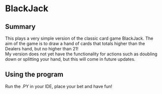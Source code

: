 # BlackJack  
## Summary  
This plays a very simple version of the classic card game BlackJack. The aim of the game is to draw a hand of cards that totals higher than the Dealers hand, but no higher than 21!  
My version does not yet have the functionality for actions such as doubling down or splitting your hand, but this will come in future updates.

## Using the program
Run the .PY in your IDE, place your bet and have fun!
